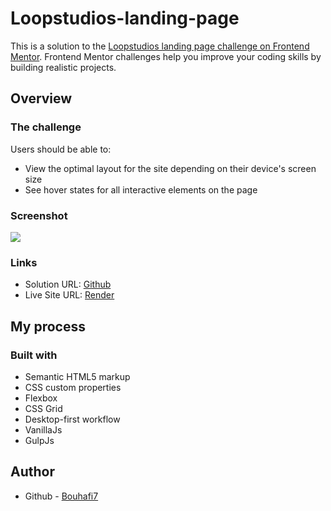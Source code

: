 # Loopstudios-landing-page

This is a solution to the [Loopstudios landing page challenge on Frontend Mentor](https://www.frontendmentor.io/challenges/loopstudios-landing-page-N88J5Onjw). Frontend Mentor challenges help you improve your coding skills by building realistic projects.

## Overview

### The challenge

Users should be able to:

-   View the optimal layout for the site depending on their device's screen size
-   See hover states for all interactive elements on the page

### Screenshot

![](https://res.cloudinary.com/dz209s6jk/image/upload/v1610103660/Challenges/cvtyalmaoldqbg3jivi1.jpg)

### Links

-   Solution URL: [Github](https://github.com/Bouhafi7/Loopstudios-landing-page)
-   Live Site URL: [Render](https://loopstudios-landing-page.onrender.com/)

## My process

### Built with

-   Semantic HTML5 markup
-   CSS custom properties
-   Flexbox
-   CSS Grid
-   Desktop-first workflow
-   VanillaJs
-   GulpJs

## Author

-   Github - [Bouhafi7](https://github.com/Bouhafi7)
